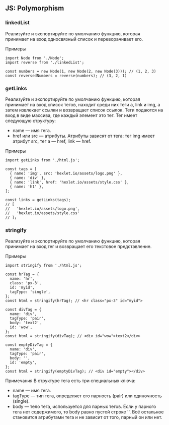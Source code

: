 ## JS: Polymorphism

### linkedList
Реализуйте и экспортируйте по умолчанию функцию, которая принимает на вход односвязный список и переворачивает его.

Примеры
```
import Node from './Node';
import reverse from './linkedList';
 
const numbers = new Node(1, new Node(2, new Node(3))); // (1, 2, 3)
const reversedNumbers = reverse(numbers); // (3, 2, 1)
```

### getLinks
Реализуйте и экспортируйте по умолчанию функцию, которая принимает на вход список тегов, находит среди них теги a, link и img, а затем извлекает ссылки и возвращает список ссылок. Теги подаются на вход в виде массива, где каждый элемент это тег. Тег имеет следующую структуру:
* name — имя тега.
* href или src — атрибуты. Атрибуты зависят от тега: тег img имеет атрибут src, тег a — href, link — href.

Примеры
```
import getLinks from './html.js';
 
const tags = [
  { name: 'img', src: 'hexlet.io/assets/logo.png' },
  { name: 'div' },
  { name: 'link', href: 'hexlet.io/assets/style.css' },
  { name: 'h1' },
];
 
const links = getLinks(tags);
// [
//   'hexlet.io/assets/logo.png',
//   'hexlet.io/assets/style.css'
// ];
```

### stringify
Реализуйте и экспортируйте по умолчанию функцию, которая принимает на вход тег и возвращает его текстовое представление.

Примеры
```
import stringify from './html.js';
 
const hrTag = {
  name: 'hr',
  class: 'px-3',
  id: 'myid',
  tagType: 'single',
};
const html = stringify(hrTag); // <hr class="px-3" id="myid">
 
const divTag = {
  name: 'div',
  tagType: 'pair',
  body: 'text2',
  id: 'wow',
};
const html = stringify(divTag); // <div id="wow">text2</div>
 
const emptyDivTag = {
  name: 'div',
  tagType: 'pair',
  body: '',
  id: 'empty',
};
const html = stringify(emptyDivTag); // <div id="empty"></div>
```

Примечания
В структуре тега есть три специальных ключа:
* name — имя тега.
* tagType — тип тега, определяет его парность (pair) или одиночность (single).
* body — тело тега, используется для парных тегов. Если у парного тега нет содержимого, то body равно пустой строке ''.
Всё остальное становится атрибутами тега и не зависит от того, парный он или нет.